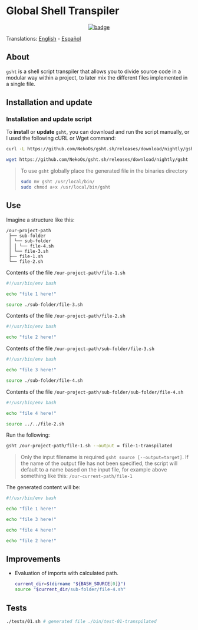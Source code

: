 # Global Shell Transpiler

<p style="text-align: center;" align="center">
  <a href="https://github.com/NekoOs/gsht.sh/actions"> 
     <img alt="badge" src="https://github.com/NekoOs/gsht.sh/actions/workflows/package.yml/badge.svg">
  </a>
</p>

Translations: [English](README.md) - [Español](README.es_ES.md)

## About

`gsht` is a shell script transpiler that allows you to divide source code in a modular way within a project,
to later mix the different files implemented in a single file.

## Installation and update

### Installation and update script

To **install** or **update** `gsht`, you can download and run the script manually, or I used the following cURL or Wget 
command:

```bash
curl -L https://github.com/NekoOs/gsht.sh/releases/download/nightly/gsht > gsht
```

```bash
wget https://github.com/NekoOs/gsht.sh/releases/download/nightly/gsht
```

> To use `gsht` globally place the generated file in the binaries directory
> ```bash
> sudo mv gsht /usr/local/bin/
> sudo chmod a+x /usr/local/bin/gsht
> ```

## Use

Imagine a structure like this:

```text
/our-project-path
 ├── sub-folder
 │ └── sub-folder
 │ │ └── file-4.sh
 │ └── file-3.sh
 ├── file-1.sh
 └── file-2.sh
```

Contents of the file `/our-project-path/file-1.sh`

```bash
#!/usr/bin/env bash

echo "file 1 here!"

source ./sub-folder/file-3.sh
```

Contents of the file `/our-project-path/file-2.sh`

```bash
#!/usr/bin/env bash

echo "file 2 here!"
```

Contents of the file `/our-project-path/sub-folder/file-3.sh`

```bash
#!/usr/bin/env bash

echo "file 3 here!"

source ./sub-folder/file-4.sh
```

Contents of the file `/our-project-path/sub-folder/sub-folder/file-4.sh`

```bash
#!/usr/bin/env bash

echo "file 4 here!"

source ../../file-2.sh
```

Run the following:

```bash
gsht /our-project-path/file-1.sh --output = file-1-transpilated
```

> Only the input filename is required `gsht source [--output=target]`.
> If the name of the output file has not been specified, the script will default to a name based on the
> input file, for example above something like this: `/our-current-path/file-1`

The generated content will be:

```bash
#!/usr/bin/env bash

echo "file 1 here!"

echo "file 3 here!"

echo "file 4 here!"

echo "file 2 here!"
```

## Improvements

- Evaluation of imports with calculated path.
  ```bash
  current_dir=$(dirname "${BASH_SOURCE[0]}")
  source "$current_dir/sub-folder/file-4.sh"
  ```

## Tests

```bash
./tests/01.sh # generated file ./bin/test-01-transpilated
```

[1]: https://github.com/NekoOs/gsht.sh